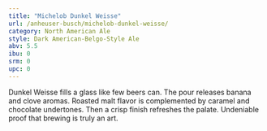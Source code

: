 ```yaml
---
title: "Michelob Dunkel Weisse"
url: /anheuser-busch/michelob-dunkel-weisse/
category: North American Ale
style: Dark American-Belgo-Style Ale
abv: 5.5
ibu: 0
srm: 0
upc: 0
---
```

Dunkel Weisse fills a glass like few beers can. The pour releases banana and clove aromas. Roasted malt flavor is complemented by caramel and chocolate undertones. Then a crisp finish refreshes the palate. Undeniable proof that brewing is truly an art.
